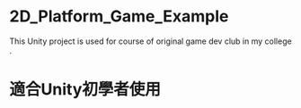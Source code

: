 # 2D_Platform_Game_Example
This Unity project is used for course of original game dev club in my college .
# 適合Unity初學者使用
